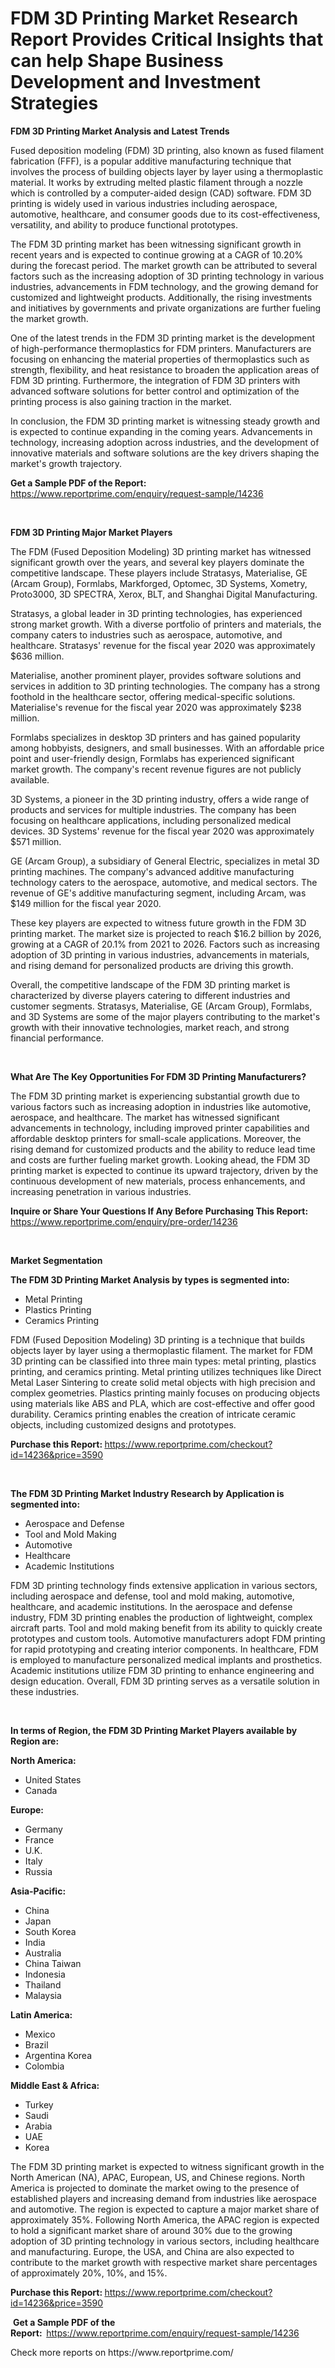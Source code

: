 <p><h1>FDM 3D Printing Market Research Report Provides Critical Insights that can help Shape Business Development and Investment Strategies</h1></p><p><strong>FDM 3D Printing Market Analysis and Latest Trends</strong></p>
<p><p>Fused deposition modeling (FDM) 3D printing, also known as fused filament fabrication (FFF), is a popular additive manufacturing technique that involves the process of building objects layer by layer using a thermoplastic material. It works by extruding melted plastic filament through a nozzle which is controlled by a computer-aided design (CAD) software. FDM 3D printing is widely used in various industries including aerospace, automotive, healthcare, and consumer goods due to its cost-effectiveness, versatility, and ability to produce functional prototypes.</p><p>The FDM 3D printing market has been witnessing significant growth in recent years and is expected to continue growing at a CAGR of 10.20% during the forecast period. The market growth can be attributed to several factors such as the increasing adoption of 3D printing technology in various industries, advancements in FDM technology, and the growing demand for customized and lightweight products. Additionally, the rising investments and initiatives by governments and private organizations are further fueling the market growth.</p><p>One of the latest trends in the FDM 3D printing market is the development of high-performance thermoplastics for FDM printers. Manufacturers are focusing on enhancing the material properties of thermoplastics such as strength, flexibility, and heat resistance to broaden the application areas of FDM 3D printing. Furthermore, the integration of FDM 3D printers with advanced software solutions for better control and optimization of the printing process is also gaining traction in the market.</p><p>In conclusion, the FDM 3D printing market is witnessing steady growth and is expected to continue expanding in the coming years. Advancements in technology, increasing adoption across industries, and the development of innovative materials and software solutions are the key drivers shaping the market's growth trajectory.</p></p>
<p><strong>Get a Sample PDF of the Report:&nbsp;</strong> <a href="https://www.reportprime.com/enquiry/request-sample/14236">https://www.reportprime.com/enquiry/request-sample/14236</a></p>
<p>&nbsp;</p>
<p><strong>FDM 3D Printing Major Market Players</strong></p>
<p><p>The FDM (Fused Deposition Modeling) 3D printing market has witnessed significant growth over the years, and several key players dominate the competitive landscape. These players include Stratasys, Materialise, GE (Arcam Group), Formlabs, Markforged, Optomec, 3D Systems, Xometry, Proto3000, 3D SPECTRA, Xerox, BLT, and Shanghai Digital Manufacturing.</p><p>Stratasys, a global leader in 3D printing technologies, has experienced strong market growth. With a diverse portfolio of printers and materials, the company caters to industries such as aerospace, automotive, and healthcare. Stratasys' revenue for the fiscal year 2020 was approximately $636 million.</p><p>Materialise, another prominent player, provides software solutions and services in addition to 3D printing technologies. The company has a strong foothold in the healthcare sector, offering medical-specific solutions. Materialise's revenue for the fiscal year 2020 was approximately $238 million.</p><p>Formlabs specializes in desktop 3D printers and has gained popularity among hobbyists, designers, and small businesses. With an affordable price point and user-friendly design, Formlabs has experienced significant market growth. The company's recent revenue figures are not publicly available.</p><p>3D Systems, a pioneer in the 3D printing industry, offers a wide range of products and services for multiple industries. The company has been focusing on healthcare applications, including personalized medical devices. 3D Systems' revenue for the fiscal year 2020 was approximately $571 million.</p><p>GE (Arcam Group), a subsidiary of General Electric, specializes in metal 3D printing machines. The company's advanced additive manufacturing technology caters to the aerospace, automotive, and medical sectors. The revenue of GE's additive manufacturing segment, including Arcam, was $149 million for the fiscal year 2020.</p><p>These key players are expected to witness future growth in the FDM 3D printing market. The market size is projected to reach $16.2 billion by 2026, growing at a CAGR of 20.1% from 2021 to 2026. Factors such as increasing adoption of 3D printing in various industries, advancements in materials, and rising demand for personalized products are driving this growth.</p><p>Overall, the competitive landscape of the FDM 3D printing market is characterized by diverse players catering to different industries and customer segments. Stratasys, Materialise, GE (Arcam Group), Formlabs, and 3D Systems are some of the major players contributing to the market's growth with their innovative technologies, market reach, and strong financial performance.</p></p>
<p>&nbsp;</p>
<p><strong>What Are The Key Opportunities For FDM 3D Printing Manufacturers?</strong></p>
<p><p>The FDM 3D printing market is experiencing substantial growth due to various factors such as increasing adoption in industries like automotive, aerospace, and healthcare. The market has witnessed significant advancements in technology, including improved printer capabilities and affordable desktop printers for small-scale applications. Moreover, the rising demand for customized products and the ability to reduce lead time and costs are further fueling market growth. Looking ahead, the FDM 3D printing market is expected to continue its upward trajectory, driven by the continuous development of new materials, process enhancements, and increasing penetration in various industries.</p></p>
<p><strong>Inquire or Share Your Questions If Any Before Purchasing This Report:</strong> <a href="https://www.reportprime.com/enquiry/pre-order/14236">https://www.reportprime.com/enquiry/pre-order/14236</a></p>
<p>&nbsp;</p>
<p><strong>Market Segmentation</strong></p>
<p><strong>The FDM 3D Printing Market Analysis by types is segmented into:</strong></p>
<p><ul><li>Metal Printing</li><li>Plastics Printing</li><li>Ceramics Printing</li></ul></p>
<p><p>FDM (Fused Deposition Modeling) 3D printing is a technique that builds objects layer by layer using a thermoplastic filament. The market for FDM 3D printing can be classified into three main types: metal printing, plastics printing, and ceramics printing. Metal printing utilizes techniques like Direct Metal Laser Sintering to create solid metal objects with high precision and complex geometries. Plastics printing mainly focuses on producing objects using materials like ABS and PLA, which are cost-effective and offer good durability. Ceramics printing enables the creation of intricate ceramic objects, including customized designs and prototypes.</p></p>
<p><strong>Purchase this Report:&nbsp;</strong><a href="https://www.reportprime.com/checkout?id=14236&price=3590">https://www.reportprime.com/checkout?id=14236&price=3590</a></p>
<p>&nbsp;</p>
<p><strong>The FDM 3D Printing Market Industry Research by Application is segmented into:</strong></p>
<p><ul><li>Aerospace and Defense</li><li>Tool and Mold Making</li><li>Automotive</li><li>Healthcare</li><li>Academic Institutions</li></ul></p>
<p><p>FDM 3D printing technology finds extensive application in various sectors, including aerospace and defense, tool and mold making, automotive, healthcare, and academic institutions. In the aerospace and defense industry, FDM 3D printing enables the production of lightweight, complex aircraft parts. Tool and mold making benefit from its ability to quickly create prototypes and custom tools. Automotive manufacturers adopt FDM printing for rapid prototyping and creating interior components. In healthcare, FDM is employed to manufacture personalized medical implants and prosthetics. Academic institutions utilize FDM 3D printing to enhance engineering and design education. Overall, FDM 3D printing serves as a versatile solution in these industries.</p></p>
<p>&nbsp;</p>
<p><strong>In terms of Region, the FDM 3D Printing Market Players available by Region are:</strong></p>
<p>
    <p> <strong> North America: </strong>
        <ul>
            <li>United States</li>
            <li>Canada</li>
        </ul>
        </p> 
    <p> <strong> Europe: </strong>
        <ul>
            <li>Germany</li>
            <li>France</li>
            <li>U.K.</li>
            <li>Italy</li>
            <li>Russia</li>
        </ul>
        </p> 
    <p> <strong> Asia-Pacific: </strong>
        <ul>
            <li>China</li>
            <li>Japan</li>
            <li>South Korea</li>
            <li>India</li>
            <li>Australia</li>
            <li>China Taiwan</li>
            <li>Indonesia</li>
            <li>Thailand</li>
            <li>Malaysia</li>
        </ul>
        </p> 
    <p> <strong> Latin America: </strong>
        <ul>
            <li>Mexico</li>
            <li>Brazil</li>
            <li>Argentina Korea</li>
            <li>Colombia</li>
        </ul>
        </p> 
    <p> <strong> Middle East & Africa: </strong>
        <ul>
            <li>Turkey</li>
            <li>Saudi</li>
            <li>Arabia</li>
            <li>UAE</li>
            <li>Korea</li>
        </ul>
    </p>
    </p>
<p><p>The FDM 3D printing market is expected to witness significant growth in the North American (NA), APAC, European, US, and Chinese regions. North America is projected to dominate the market owing to the presence of established players and increasing demand from industries like aerospace and automotive. The region is expected to capture a major market share of approximately 35%. Following North America, the APAC region is expected to hold a significant market share of around 30% due to the growing adoption of 3D printing technology in various sectors, including healthcare and manufacturing. Europe, the USA, and China are also expected to contribute to the market growth with respective market share percentages of approximately 20%, 10%, and 15%.</p></p>
<p><strong>Purchase this Report: </strong><a href="https://www.reportprime.com/checkout?id=14236&price=3590">https://www.reportprime.com/checkout?id=14236&price=3590</a></p>
<p>&nbsp;<strong>Get a Sample PDF of the Report:&nbsp;&nbsp;</strong><a href="https://www.reportprime.com/enquiry/request-sample/14236">https://www.reportprime.com/enquiry/request-sample/14236</a></p>
<p><strong></strong></p>
<p>Check more reports on https://www.reportprime.com/</p>